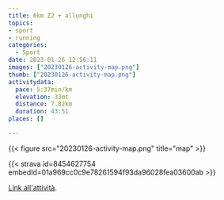 ```yaml
---
title: 6km Z2 + allunghi
topics:
- sport
- running
categories:
  - Sport
date: 2023-01-26 12:56:11
images: ["20230126-activity-map.png"]
thumb: ["20230126-activity-map.png"]
activitydata:
  pace: 5:37min/km
  elevation: 33mt
  distance: 7.82km
  duration: 43:51
places: []

---
```






{{< figure src="20230126-activity-map.png" title="map" >}}


{{< strava id=8454627754 embedId=01a969cc0c9e78261594f93da96028fea03600ab >}}

[Link all'attività](https://strava.com/activities/8454627754).
